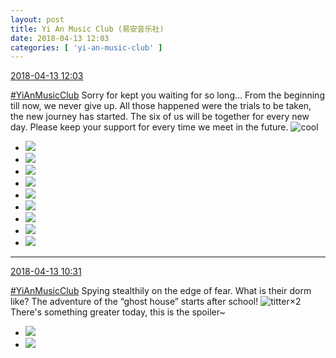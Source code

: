 ```yaml
---
layout: post
title: Yi An Music Club (易安音乐社)
date: 2018-04-13 12:03
categories: [ 'yi-an-music-club' ]
---
```


<div class="weibo-info">
  <a href="https://weibo.com/6094546964/GbSAr1opb">2018-04-13 12:03</a>
</div>

[#YiAnMusicClub](https://weibo.com/p/100808beae2e3e05b17b64f63ebedca39f19b2/super_index) Sorry for kept you waiting for so long… From the beginning till now, we never give up. All those happened were the trials to be taken, the new journey has started. The six of us will be together for every new day. Please keep your support for every time we meet in the future. ![cool](https://img.t.sinajs.cn/t4/appstyle/expression/ext/normal/8a/pcmoren_cool2017_org.png)

<!-- more -->

<ul class="weibo-pic-list-3">
  <li class="weibo-pic">
    <a href="http://wx3.sinaimg.cn/mw690/006Es64Agy1fqawa1pq9wj32bc1jmhdu.jpg"><img src="http://wx3.sinaimg.cn/thumb150/006Es64Agy1fqawa1pq9wj32bc1jmhdu.jpg"/></a>
  </li>
  <li class="weibo-pic">
    <a href="http://wx3.sinaimg.cn/mw690/006Es64Agy1fqawa70uzdj32bc1jk4qr.jpg"><img src="http://wx3.sinaimg.cn/thumb150/006Es64Agy1fqawa70uzdj32bc1jk4qr.jpg"/></a>
  </li>
  <li class="weibo-pic">
    <a href="http://wx1.sinaimg.cn/mw690/006Es64Agy1fqawadef3qj32bc1jkhdv.jpg"><img src="http://wx1.sinaimg.cn/thumb150/006Es64Agy1fqawadef3qj32bc1jkhdv.jpg"/></a>
  </li>
  <li class="weibo-pic">
    <a href="http://wx3.sinaimg.cn/mw690/006Es64Agy1fqawahtn8kj32bc1jknpe.jpg"><img src="http://wx3.sinaimg.cn/thumb150/006Es64Agy1fqawahtn8kj32bc1jknpe.jpg"/></a>
  </li>
  <li class="weibo-pic">
    <a href="http://wx4.sinaimg.cn/mw690/006Es64Agy1fqaw9xid0oj30u215okjl.jpg"><img src="http://wx4.sinaimg.cn/thumb150/006Es64Agy1fqaw9xid0oj30u215okjl.jpg"/></a>
  </li>
  <li class="weibo-pic">
    <a href="http://wx4.sinaimg.cn/mw690/006Es64Agy1fqawamhj2pj32bc1jku0y.jpg"><img src="http://wx4.sinaimg.cn/thumb150/006Es64Agy1fqawamhj2pj32bc1jku0y.jpg"/></a>
  </li>
  <li class="weibo-pic">
    <a href="http://wx1.sinaimg.cn/mw690/006Es64Agy1fqawas26fnj32bc1jl7wj.jpg"><img src="http://wx1.sinaimg.cn/thumb150/006Es64Agy1fqawas26fnj32bc1jl7wj.jpg"/></a>
  </li>
  <li class="weibo-pic">
    <a href="http://wx3.sinaimg.cn/mw690/006Es64Agy1fqawax2sodj32bc1jk1kz.jpg"><img src="http://wx3.sinaimg.cn/thumb150/006Es64Agy1fqawax2sodj32bc1jk1kz.jpg"/></a>
  </li>
  <li class="weibo-pic">
    <a href="http://wx3.sinaimg.cn/mw690/006Es64Agy1fqawbd38t3j32bc1jknpf.jpg"><img src="http://wx3.sinaimg.cn/thumb150/006Es64Agy1fqawbd38t3j32bc1jknpf.jpg"/></a>
  </li>
</ul>

---

<div class="weibo-info">
  <a href="https://weibo.com/6094546964/GbRZelIBh">2018-04-13 10:31</a>
</div>

[#YiAnMusicClub](https://weibo.com/p/100808beae2e3e05b17b64f63ebedca39f19b2/super_index) Spying stealthily on the edge of fear. What is their dorm like? The adventure of the “ghost house” starts after school! ![titter](https://img.t.sinajs.cn/t4/appstyle/expression/ext/normal/19/heia_org.gif)×2 There's something greater today, this is the spoiler~

<ul class="weibo-pic-list-1">
  <li class="weibo-pic">
    <a href="http://wx2.sinaimg.cn/mw690/006Es64Agy1fqatnr096nj30m8asvx6s.jpg"><img src="http://wx2.sinaimg.cn/thumb150/006Es64Agy1fqatnr096nj30m8asvx6s.jpg"/></a>
  </li>
  <li class="weibo-pic">
    <a href="http://wx3.sinaimg.cn/mw690/006Es64Agy1fqatnzerqyj30m8a0unpf.jpg"><img src="http://wx3.sinaimg.cn/thumb150/006Es64Agy1fqatnzerqyj30m8a0unpf.jpg"/></a>
  </li>
</ul>
